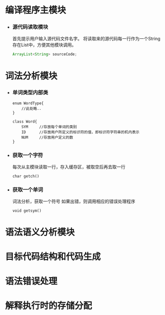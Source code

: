 # 编译程序主模块

* ### 源代码读取模块
    首先提示用户输入源代码文件名字。
    将读取来的源代码每一行作为一个String存在List中，方便其他模块调用。
    ```java
    ArrayList<String> sourceCode;
    ```

# 词法分析模块

* ### 单词类型内部类
    ```
    enum WordType{
        //此处略..
    }
    
    class Word{
        SYM     //存放每个单词的类别
        ID      //存放用户所定义的标识符的值，即标识符字符串的机内表示
        NUM     //存放用户定义的数
    }
    ```

* ### 获取一个字符
    每次从主模块读取一行，存入缓存区，被取空后再去取一行
    ```
    char getch()
    ```

* ### 获取一个单词
    词法分析，获取一个符号
    如果出错，则调用相应的错误处理程序
    ```
    void getsym()
    ```
# 语法语义分析模块
# 目标代码结构和代码生成
# 语法错误处理
# 解释执行时的存储分配